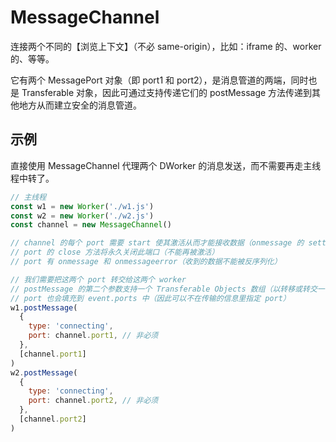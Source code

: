 # MessageChannel

连接两个不同的【浏览上下文】（不必 same-origin），比如：iframe 的、worker 的、等等。

它有两个 MessagePort 对象（即 port1 和 port2），是消息管道的两端，同时也是 Transferable 对象，因此可通过支持传递它们的 postMessage 方法传递到其他地方从而建立安全的消息管道。

## 示例

直接使用 MessageChannel 代理两个 DWorker 的消息发送，而不需要再走主线程中转了。

```js
// 主线程
const w1 = new Worker('./w1.js')
const w2 = new Worker('./w2.js')
const channel = new MessageChannel()

// channel 的每个 port 需要 start 使其激活从而才能接收数据（onmessage 的 setter 里会自执行一次，而 addEventListener 不会）
// port 的 close 方法将永久关闭此端口（不能再被激活）
// port 有 onmessage 和 onmessageerror（收到的数据不能被反序列化）

// 我们需要把这两个 port 转交给这两个 worker
// postMessage 的第二个参数支持一个 Transferable Objects 数组（以转移或转交一个数据而不是复制），而 channel 的 port1 和 port2 就是此类型
// port 也会填充到 event.ports 中（因此可以不在传输的信息里指定 port）
w1.postMessage(
  {
    type: 'connecting',
    port: channel.port1, // 非必须
  },
  [channel.port1]
)
w2.postMessage(
  {
    type: 'connecting',
    port: channel.port2, // 非必须
  },
  [channel.port2]
)
```
